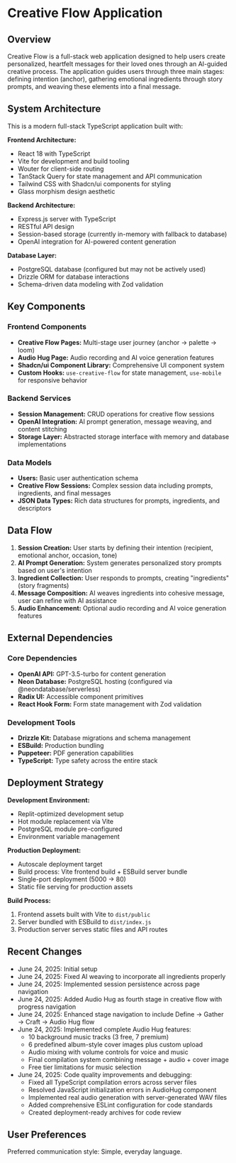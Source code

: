 # Creative Flow Application

## Overview

Creative Flow is a full-stack web application designed to help users create personalized, heartfelt messages for their loved ones through an AI-guided creative process. The application guides users through three main stages: defining intention (anchor), gathering emotional ingredients through story prompts, and weaving these elements into a final message.

## System Architecture

This is a modern full-stack TypeScript application built with:

**Frontend Architecture:**
- React 18 with TypeScript
- Vite for development and build tooling
- Wouter for client-side routing
- TanStack Query for state management and API communication
- Tailwind CSS with Shadcn/ui components for styling
- Glass morphism design aesthetic

**Backend Architecture:**
- Express.js server with TypeScript
- RESTful API design
- Session-based storage (currently in-memory with fallback to database)
- OpenAI integration for AI-powered content generation

**Database Layer:**
- PostgreSQL database (configured but may not be actively used)
- Drizzle ORM for database interactions
- Schema-driven data modeling with Zod validation

## Key Components

### Frontend Components
- **Creative Flow Pages:** Multi-stage user journey (anchor → palette → loom)
- **Audio Hug Page:** Audio recording and AI voice generation features
- **Shadcn/ui Component Library:** Comprehensive UI component system
- **Custom Hooks:** `use-creative-flow` for state management, `use-mobile` for responsive behavior

### Backend Services
- **Session Management:** CRUD operations for creative flow sessions
- **OpenAI Integration:** AI prompt generation, message weaving, and content stitching
- **Storage Layer:** Abstracted storage interface with memory and database implementations

### Data Models
- **Users:** Basic user authentication schema
- **Creative Flow Sessions:** Complex session data including prompts, ingredients, and final messages
- **JSON Data Types:** Rich data structures for prompts, ingredients, and descriptors

## Data Flow

1. **Session Creation:** User starts by defining their intention (recipient, emotional anchor, occasion, tone)
2. **AI Prompt Generation:** System generates personalized story prompts based on user's intention
3. **Ingredient Collection:** User responds to prompts, creating "ingredients" (story fragments)
4. **Message Composition:** AI weaves ingredients into cohesive message, user can refine with AI assistance
5. **Audio Enhancement:** Optional audio recording and AI voice generation features

## External Dependencies

### Core Dependencies
- **OpenAI API:** GPT-3.5-turbo for content generation
- **Neon Database:** PostgreSQL hosting (configured via @neondatabase/serverless)
- **Radix UI:** Accessible component primitives
- **React Hook Form:** Form state management with Zod validation

### Development Tools
- **Drizzle Kit:** Database migrations and schema management
- **ESBuild:** Production bundling
- **Puppeteer:** PDF generation capabilities
- **TypeScript:** Type safety across the entire stack

## Deployment Strategy

**Development Environment:**
- Replit-optimized development setup
- Hot module replacement via Vite
- PostgreSQL module pre-configured
- Environment variable management

**Production Deployment:**
- Autoscale deployment target
- Build process: Vite frontend build + ESBuild server bundle
- Single-port deployment (5000 → 80)
- Static file serving for production assets

**Build Process:**
1. Frontend assets built with Vite to `dist/public`
2. Server bundled with ESBuild to `dist/index.js`
3. Production server serves static files and API routes

## Recent Changes

- June 24, 2025: Initial setup
- June 24, 2025: Fixed AI weaving to incorporate all ingredients properly
- June 24, 2025: Implemented session persistence across page navigation
- June 24, 2025: Added Audio Hug as fourth stage in creative flow with progress navigation
- June 24, 2025: Enhanced stage navigation to include Define → Gather → Craft → Audio Hug flow
- June 24, 2025: Implemented complete Audio Hug features:
  * 10 background music tracks (3 free, 7 premium)
  * 6 predefined album-style cover images plus custom upload
  * Audio mixing with volume controls for voice and music
  * Final compilation system combining message + audio + cover image
  * Free tier limitations for music selection
- June 24, 2025: Code quality improvements and debugging:
  * Fixed all TypeScript compilation errors across server files
  * Resolved JavaScript initialization errors in AudioHug component
  * Implemented real audio generation with server-generated WAV files
  * Added comprehensive ESLint configuration for code standards
  * Created deployment-ready archives for code review

## User Preferences

Preferred communication style: Simple, everyday language.